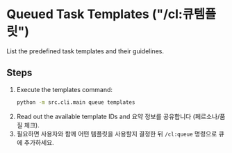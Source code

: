 # Queued Task Templates ("/cl:큐템플릿")

List the predefined task templates and their guidelines.

## Steps
1. Execute the templates command:
   ```bash
   python -m src.cli.main queue templates
   ```
2. Read out the available template IDs and 요약 정보를 공유합니다 (페르소나/품질 체크).
3. 필요하면 사용자와 함께 어떤 템플릿을 사용할지 결정한 뒤 `/cl:queue` 명령으로 큐에 추가하세요.
